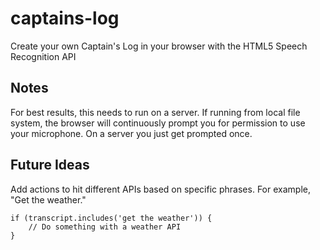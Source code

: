 # captains-log

Create your own Captain's Log in your browser with the HTML5 Speech Recognition API

## Notes

For best results, this needs to run on a server. If running from local file system, the browser will continuously prompt you for permission to use your microphone. On a server you just get prompted once.

## Future Ideas

Add actions to hit different APIs based on specific phrases. For example, "Get the weather."

```
if (transcript.includes('get the weather')) {
    // Do something with a weather API
}
```
